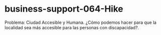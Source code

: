 # business-support-064-Hike

Problema: Ciudad Accesible y Humana. ¿Cómo podemos hacer para que la localidad sea más accesible
para las personas con discapacidad?.